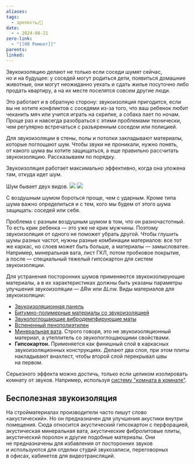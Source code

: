 ```yaml
---
aliases: 
tags:
  - зрелость/🌱
date:
  - - 2024-08-21
zero-link:
  - "[[00 Ремонт]]"
parents: 
linked:
---
```

Звукоизоляцию делают не только если соседи шумят сейчас, но и на будущее: у соседей могут родиться дети, появиться домашние животные, они могут неожиданно уехать и сдать жилье посуточно либо продать квартиру, а на их месте поселятся совсем другие люди.

Это работает и в обратную сторону: звукоизоляция пригодится, если вы не хотите конфликтов с соседями из-за того, что ваш ребенок любит чеканить мяч или учится играть на скрипке, а собака лает по ночам. Проще раз и навсегда разобраться с этими проблемами технически, чем регулярно встречаться с разъяренным соседом или полицией.

Для звукоизоляции в стены, полы и потолки закладывают материалы, которые поглощают шум. Чтобы звуки не проникали, нужно понять, от какого шума вы хотите защищаться, а еще правильно рассчитать звукоизоляцию. Рассказываем по порядку.

Звукоизоляция работает максимально эффективно, когда она уложена там, откуда идет шум.

Шум бывает двух видов.
![](Воздушный%20шум.md#^dc8bfd)
![](Структурный%20шум.md#^146c57)

С воздушным шумом бороться проще, чем с ударным. Кроме типа шума важно определиться и с тем, кого мы будем от этого шума защищать: соседей или себя.

Проблема с разным воздушным шумом в том, что он разночастотный. То есть крик ребенка — это уже не крик мужчины. Поэтому звукоизоляция от одного не поможет убрать другой. Чтобы глушить шумы разных частот, нужны разные комбинации материалов: все тот же каркас, но слоев может быть больше, а материалы — замысловатее. Например, минеральная вата, лист ГКЛ, потом пробковое покрытие, а после — специальный тяжелый гипсокартон для систем звукоизоляции.

Для устранения посторонних шумов применяются звукоизолирующие материалы, а в их характеристиках должны быть указаны параметры улучшения звукоизоляции — ΔRw или ΔLnw. Виды материалов для звукоизоляции:
- [Звукоизоляционная панель](Звукоизоляционная%20панель.md)
- [Битумно-полимерные материалы со звукоизоляцией](Битумно-полимерные%20материалы%20со%20звукоизоляцией.md)
- [Звукопоглощающие вибродемпфирующие маты](Звукопоглощающие%20вибродемпфирующие%20маты.md)
- [Вспененный пенополиэтилен](Вспененный%20пенополиэтилен.md)
- [Минеральная вата](Минеральная%20вата.md). Строго говоря, это не звукоизоляционный материал, а утеплитель со звукопоглощающими свойствами.
- **Гипсокартон.** Применяется как финишный слой в каркасных звукоизоляционных конструкциях. Делают два слоя, при этом плиты накладывают внахлест, чтобы второй слой перекрывал швы на первом.

Серьезного эффекта можно достичь, только если целиком изолировать комнату от звуков. Например, используя [систему "комната в комнате"](Система%20комната%20в%20комнате.md).
## Бесполезная звукоизоляция
На стройматериалах производители часто пишут слово «акустический». Но он предназначен для улучшения акустики внутри помещения. Сюда относится акустический гипсокартон с перфорацией, акустическая минеральная вата, акустические фибролитовые плиты, акустический поролон и другие подобные материалы. Они не предназначены для избавления от посторонних звуков и используются для отделки студий звукозаписи, переговорных в офисах, кабинетов для видеотрансляций.

